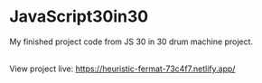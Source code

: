 # JavaScript30in30
My finished project code from JS 30 in 30 drum machine project.<br><br>

View project live: https://heuristic-fermat-73c4f7.netlify.app/
